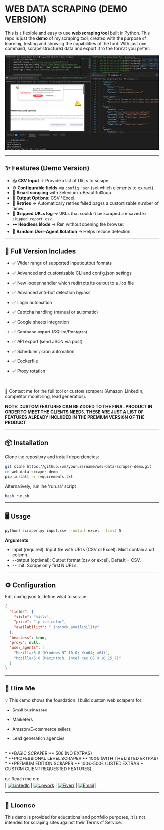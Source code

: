 # WEB DATA SCRAPING (DEMO VERSION)

This is a flexible and easy to use **web scraping tool** built in Python.
This repo is just the **demo** of my scraping tool, created with the purpose of learning, testing and showing the capabilities of the tool.
With just one command, scrape structured data and export it to the format you prefer.

![Demo Screenshot](examples/screenshot.png) 

---

## ✨ Features (Demo Version)

- 📥 **CSV Input** → Provide a list of URLs to scrape.
- ⚙️ **Configurable fields** via `config.json` (set which elements to extract).
- 🧭 **Smart scraping** with Selenium + BeautifulSoup.
- 🎯 **Output Options**: CSV / Excel.
- 🔄 **Retries** → Automatically retries failed pages a customizable number of times.
- 📑 **Skipped URLs log** → URLs that couldn’t be scraped are saved to `skipped_report.csv`.
- 🕶 **Headless Mode** → Run without opening the browser.
- 🎲 **Random User-Agent Rotation** → Helps reduce detection.

---

## 🚀 Full Version Includes

- ✅ Wider range of supported input/output formats

- ✅ Advanced and customizable CLI and config.json settings

- ✅ New logger handler which redirects its output to a .log file

- ✅ Advanced anti-bot detection bypass

- ✅ Login automation

- ✅ Captcha handling (manual or automatic)

- ✅ Google sheets integration

- ✅ Database export (SQLite/Postgres)

- ✅ API export (send JSON via post)

- ✅ Scheduler / cron automation

- ✅ Dockerfile

- ✅ Proxy rotation
  

<br><br>📩 Contact me for the full tool or custom scrapers (Amazon, LinkedIn, competitor monitoring, lead generation).<br><br>
**NOTE: CUSTOM FEATURES CAN BE ADDED TO THE FINAL PRODUCT IN ORDER TO MEET THE CLIENTS NEEDS. THESE ARE JUST A LIST OF FEATURES ALREADY INCLUDED IN THE PREMIUM VERSION OF THE PRODUCT**

---

## 📦 Installation

Clone the repository and install dependencies:

```bash
git clone https://github.com/yourusername/web-data-scraper-demo.git
cd web-data-scraper-demo
pip install -r requirements.txt
```

Alternatively, run the 'run.sh' script

```bash
bash run.sh
```

---

## 🖥 Usage

```bash
python3 scraper.py input.csv --output excel --limit 5
```
**Arguments**

- input (required): Input file with URLs (CSV or Excel). Must contain a url column.
- --output (optional): Output format (csv or excel). Default = CSV.
- --limit: Scrape only first N URLs.

---

## ⚙️ Configuration

Edit config.json to define what to scrape:

```json
{
  "fields": {
    "title": "title",
    "price": ".price_color",
    "availability": ".instock.availability"
  },
  "headless": true,
  "proxy": null,
  "user_agents": [
    "Mozilla/5.0 (Windows NT 10.0; Win64; x64)",
    "Mozilla/5.0 (Macintosh; Intel Mac OS X 10_15_7)"
  ]
}
```

---

## 📢 Hire Me

💡 This demo shows the foundation.
I build custom web scrapers for:

- Small businesses

- Marketers

- Amazon/E-commerce sellers

- Lead generation agencies

<br>
* **BASIC SCRAPER:** 50€ (NO EXTRAS)<br>
* **PROFESSIONAL LEVEL SCRAPER:** 100€ (WITH THE LISTED EXTRAS)<br>
* **PREMIUM EDITION SCRAPER:** 100€-500€ (LISTED EXTRAS + CUSTOM CLIENT REQUESTED FEATURES)<br>

👉 Reach me on:<br>
  | [![LinkedIn](https://img.shields.io/badge/LinkedIn-0077B5?style=for-the-badge&logo=linkedin&logoColor=white)](https://www.linkedin.com/in/juanmanuelreyrojas)
  | [![Upwork](https://img.shields.io/badge/Upwork-6fda44?style=for-the-badge&logo=upwork&logoColor=white)](https://www.upwork.com/freelancers/~0139afec838e1b0e09)
  | [![Fiverr](https://img.shields.io/badge/Fiverr-1DBF73?style=for-the-badge&logo=fiverr&logoColor=white)](https://es.fiverr.com/s/GzWLpwL) 
  | [![Email](https://img.shields.io/badge/Email-D14836?style=for-the-badge&logo=gmail&logoColor=white)](mailto:jumareyrojas1@gmail.com)
  |

---

## 📜 License

This demo is provided for educational and portfolio purposes, it is not intended for scraping sites against their Terms of Service.
  
  








